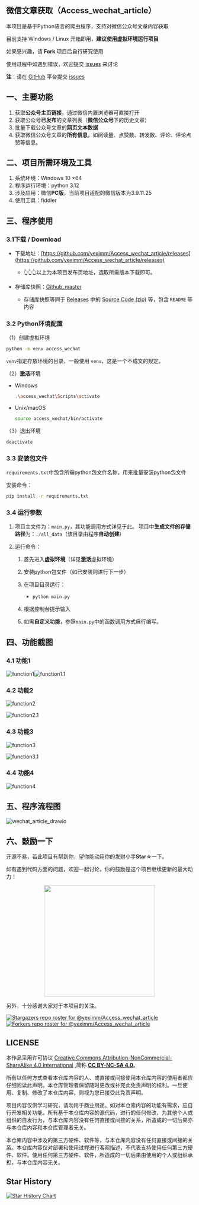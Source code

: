 ## 微信文章获取（Access_wechat_article）

本项目是基于Python语言的爬虫程序，支持对微信公众号文章内容获取

目前支持 Windows / Linux 开箱即用，**建议使用虚拟环境运行项目**

如果感兴趣，请 **Fork** 项目后自行研究使用

使用过程中如遇到错误，欢迎提交 [issues](https://github.com/yeximm/Access_wechat_article/issues) 来讨论

**注**：请在 [GitHub](https://github.com/) 平台提交 [issues](https://github.com/yeximm/Access_wechat_article/issues)

## 一、主要功能

1. 获取**公众号主页链接**，通过微信内置浏览器可直接打开
2. 获取公众号**已发布**的文章列表（**微信公众号**下的历史文章）
3. 批量下载公众号文章的**网页文本数据**
4. 获取微信公众号文章的**所有信息**，如阅读量、点赞数、转发数、评论、评论点赞等信息。

## 二、项目所需环境及工具

1. 系统环境：Windows 10 ×64
2. 程序运行环境：python 3.12
3. 涉及应用：微信**PC版**，当前项目适配的微信版本为3.9.11.25
4. 使用工具：fiddler

## 三、程序使用

### 3.1下载 / Download

- 下载地址：[https://github.com/yeximm/Access_wechat_article/releases](https://github.com/yeximm/Access_wechat_article/releases)
  - 👆👆👆以上为本项目发布页地址，选取所需版本下载即可。


- 存储库快照：[Github_master](https://github.com/yeximm/Access_wechat_article/archive/refs/heads/master.zip)
  - 存储库快照等同于 [Releases](https://github.com/yeximm/Access_wechat_article/releases) 中的 [Source Code (zip)](https://github.com/yeximm/Access_wechat_article/archive/refs/heads/master.zip) 等，包含 `README` 等内容

### 3.2 Python环境配置

（1）创建虚拟环境

```bash
python -m venv access_wechat
```

`venv`指定存放环境的目录，一般使用 `venv`，这是一个不成文的规定。

（2）**激活**环境

- Windows

  ```bash
  .\access_wechat\Scripts\activate
  ```

- Unix/macOS

  ```bash
  source access_wechat/bin/activate
  ```

（3）退出环境

```bash
deactivate
```

### 3.3 安装包文件

`requirements.txt`中包含所需python包文件名称，用来批量安装python包文件

安装命令：

```bash
pip install -r requirements.txt
```

### 3.4 运行参数

1. 项目主文件为：`main.py`，其功能调用方式详见于此。
   项目中**生成文件的存储路径**为：`./all_data`（该目录由程序**自动创建**）
2. 运行命令：
   
   1. 首先进入**虚拟环境**（详见**激活**虚拟环境）
   
   2. 安装python包文件（如已安装则进行下一步）
   
   3. 在项目目录运行：
   
      - ```bash
        python main.py
        ```
   
   4. 根据控制台提示输入
   
   5. 如需**自定义功能**，参照`main.py`中的函数调用方式自行编写。

## 四、功能截图

### 4.1 功能1

![function1](./README/function1.png)![function1.1](./README/function1.1.png)

### 4.2 功能2

![function2](./README/function2.png)

![function2.1](./README/function2.1.png)

### 4.3 功能3

![function3](./README/function3.png)

![function3.1](./README/function3.1.png)

### 4.4 功能4

![function4](./README/function4.png)

## 五、程序流程图

![wechat_article_drawio](./README/wechat_article_drawio.png)

## 六、鼓励一下

开源不易，若此项目有帮到你，望你能动用你的发财小手**Star**☆一下。

如有遇到代码方面的问题，欢迎一起讨论，你的鼓励是这个项目继续更新的最大动力！

<p align = "center">    
<img  src="https://github.com/yeximm/Access_wechat_article/blob/master/README/qrcode_1749894334903.jpg" width="300" />
</p>


另外，十分感谢大家对于本项目的关注。

[![Stargazers repo roster for @yeximm/Access_wechat_article](https://reporoster.com/stars/yeximm/Access_wechat_article)](https://github.com/yeximm/Access_wechat_article/stargazers)
[![Forkers repo roster for @yeximm/Access_wechat_article](https://reporoster.com/forks/yeximm/Access_wechat_article)](https://github.com/yeximm/Access_wechat_article/network/members)

## LICENSE

本作品采用许可协议 <a rel="license" href="http://creativecommons.org/licenses/by-nc-sa/4.0/">Creative Commons Attribution-NonCommercial-ShareAlike 4.0 International</a> ,简称 **[CC BY-NC-SA 4.0](http://creativecommons.org/licenses/by-nc-sa/4.0/)**。

所有以任何方式查看本仓库内容的人、或直接或间接使用本仓库内容的使用者都应仔细阅读此声明。本仓库管理者保留随时更改或补充此免责声明的权利。一旦使用、复制、修改了本仓库内容，则视为您已接受此免责声明。

项目内容仅供学习研究，请勿用于商业用途。如对本仓库内容的功能有需求，应自行开发相关功能。所有基于本仓库内容的源代码，进行的任何修改，为其他个人或组织的自发行为，与本仓库内容没有任何直接或间接的关系，所造成的一切后果亦与本仓库内容和本仓库管理者无关。

本仓库内容中涉及的第三方硬件、软件等，与本仓库内容没有任何直接或间接的关系。本仓库内容仅对部署和使用过程进行客观描述，不代表支持使用任何第三方硬件、软件。使用任何第三方硬件、软件，所造成的一切后果由使用的个人或组织承担，与本仓库内容无关。

## Star History

[![Star History Chart](https://api.star-history.com/svg?repos=yeximm/Access_wechat_article&type=Date)](https://www.star-history.com/#yeximm/Access_wechat_article&Date)


